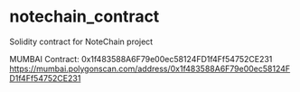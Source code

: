 # notechain_contract
Solidity contract for NoteChain project

MUMBAI Contract: 0x1f483588A6F79e00ec58124FD1f4Ff54752CE231
https://mumbai.polygonscan.com/address/0x1f483588A6F79e00ec58124FD1f4Ff54752CE231
